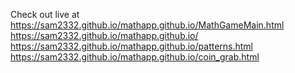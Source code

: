 Check out live at <br>
https://sam2332.github.io/mathapp.github.io/MathGameMain.html<br>
https://sam2332.github.io/mathapp.github.io/<br>
https://sam2332.github.io/mathapp.github.io/patterns.html<br>
https://sam2332.github.io/mathapp.github.io/coin_grab.html

